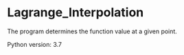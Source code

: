 # Lagrange_Interpolation
The program determines the function value at a given point.

Python version: 3.7
